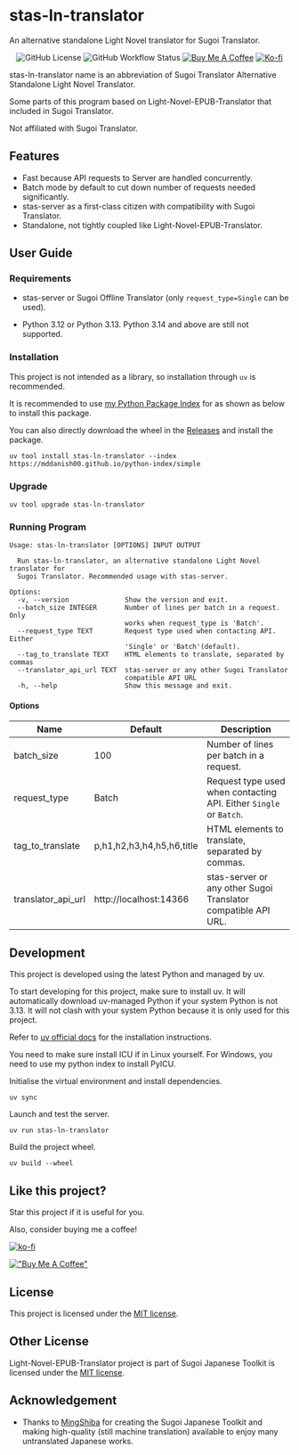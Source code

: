 # stas-ln-translator

An alternative standalone Light Novel translator for Sugoi Translator.

<div align="center">

 ![GitHub License](https://img.shields.io/github/license/mddanish00/stas-ln-translator?style=flat-square) ![GitHub Workflow Status](https://img.shields.io/github/actions/workflow/status/mddanish00/stas-ln-translator/release-please.yml?style=flat-square) [![Buy Me A Coffee](https://img.shields.io/badge/mddanish00-black?style=flat-square&logo=buymeacoffee&logoColor=black&label=Buy%20Me%20A%20Coffee&labelColor=%23FFDD00)](https://www.buymeacoffee.com/mddanish00) [![Ko-fi](https://img.shields.io/badge/mddanish00-%2372A4F2?style=flat-square&logo=kofi&label=Ko-fi&labelColor=%23F4EFE7)](https://ko-fi.com/mddanish00)

</div>

stas-ln-translator name is an abbreviation of Sugoi Translator Alternative Standalone Light Novel Translator.

Some parts of this program based on Light-Novel-EPUB-Translator that included in Sugoi Translator.

Not affiliated with Sugoi Translator.

## Features

- Fast because API requests to Server are handled concurrently.
- Batch mode by default to cut down number of requests needed significantly.
- stas-server as a first-class citizen with compatibility with Sugoi Translator.
- Standalone, not tightly coupled like Light-Novel-EPUB-Translator.

## User Guide

### Requirements

- stas-server or Sugoi Offline Translator (only `request_type=Single` can be used).

- Python 3.12 or Python 3.13. Python 3.14 and above are still not supported.

### Installation

This project is not intended as a library, so installation through `uv` is recommended.

It is recommended to use [my Python Package Index](https://mddanish00.github.io/python-index/simple) for as shown as below to install this package.

You can also directly download the wheel in the [Releases](https://github.com/mddanish00/stas-ln-translator/releases) and install the package.

```commandline
uv tool install stas-ln-translator --index https://mddanish00.github.io/python-index/simple
```

### Upgrade

```commandline
uv tool upgrade stas-ln-translator
```

### Running Program

```commandline
Usage: stas-ln-translator [OPTIONS] INPUT OUTPUT

  Run stas-ln-translator, an alternative standalone Light Novel translator for
  Sugoi Translator. Recommended usage with stas-server.

Options:
  -v, --version              Show the version and exit.
  --batch_size INTEGER       Number of lines per batch in a request. Only
                             works when request_type is 'Batch'.
  --request_type TEXT        Request type used when contacting API. Either
                             'Single' or 'Batch'(default).
  --tag_to_translate TEXT    HTML elements to translate, separated by commas
  --translator_api_url TEXT  stas-server or any other Sugoi Translator
                             compatible API URL
  -h, --help                 Show this message and exit.
```

#### Options

|Name|Default|Description|
|----|-------|-----------|
|batch_size|100|Number of lines per batch in a request.|
|request_type|Batch|Request type used when contacting API. Either `Single` or `Batch`.|
|tag_to_translate|p,h1,h2,h3,h4,h5,h6,title|HTML elements to translate, separated by commas.|
|translator_api_url|http://localhost:14366|stas-server or any other Sugoi Translator compatible API URL.|

## Development

This project is developed using the latest Python and managed by uv.

To start developing for this project, make sure to install uv. It will automatically download uv-managed Python if your system Python is not 3.13. It will not clash with your system Python because it is only used for this project.

Refer to [uv official docs](https://docs.astral.sh/uv/getting-started/installation/) for the installation instructions.

You need to make sure install ICU if in Linux yourself. For Windows, you need to use my python index to install PyICU.

Initialise the virtual environment and install dependencies.

```commandline
uv sync
```

Launch and test the server.

```commandline
uv run stas-ln-translator
```

Build the project wheel.

```commandline
uv build --wheel
```

## Like this project?

Star this project if it is useful for you.

Also, consider buying me a coffee!

[![ko-fi](https://ko-fi.com/img/githubbutton_sm.svg)](https://ko-fi.com/mddanish00)

[!["Buy Me A Coffee"](https://www.buymeacoffee.com/assets/img/custom_images/yellow_img.png)](https://www.buymeacoffee.com/mddanish00)

## License

This project is licensed under the [MIT license](./LICENSE).

## Other License

Light-Novel-EPUB-Translator project is part of Sugoi Japanese Toolkit is licensed under the [MIT license](./LICENSE-Light-Novel-EPUB-Translator).

## Acknowledgement

- Thanks to [MingShiba](https://www.patreon.com/mingshiba) for creating the Sugoi Japanese Toolkit and making high-quality (still machine translation) available to enjoy many untranslated Japanese works.
